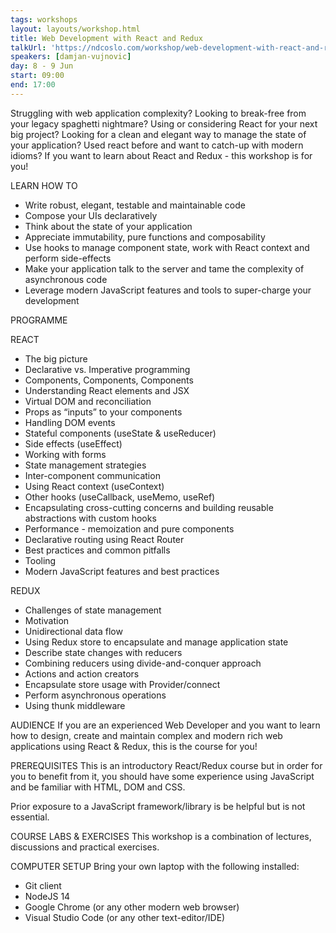 ```yaml
---
tags: workshops
layout: layouts/workshop.html
title: Web Development with React and Redux
talkUrl: 'https://ndcoslo.com/workshop/web-development-with-react-and-redux/'
speakers: [damjan-vujnovic]
day: 8 - 9 Jun
start: 09:00
end: 17:00
---
```

Struggling with web application complexity? Looking to break-free from your legacy spaghetti nightmare? Using or considering React for your next big project? Looking for a clean and elegant way to manage the state of your application? Used react before and want to catch-up with modern idioms? If you want to learn about React and Redux - this workshop is for you!

	

LEARN HOW TO

- Write robust, elegant, testable and maintainable code
- Compose your UIs declaratively
- Think about the state of your application
- Appreciate immutability, pure functions and composability
- Use hooks to manage component state, work with React context and perform side-effects
- Make your application talk to the server and tame the complexity of asynchronous code
- Leverage modern JavaScript features and tools to super-charge your development

PROGRAMME

REACT

- The big picture
- Declarative vs. Imperative programming
- Components, Components, Components
- Understanding React elements and JSX
- Virtual DOM and reconciliation
- Props as “inputs” to your components
- Handling DOM events
- Stateful components (useState & useReducer)
- Side effects (useEffect)
- Working with forms
- State management strategies
- Inter-component communication
- Using React context (useContext)
- Other hooks (useCallback, useMemo, useRef)
- Encapsulating cross-cutting concerns and building reusable abstractions with custom hooks
- Performance - memoization and pure components
- Declarative routing using React Router
- Best practices and common pitfalls
- Tooling
- Modern JavaScript features and best practices

REDUX

- Challenges of state management
- Motivation
- Unidirectional data flow
- Using Redux store to encapsulate and manage application state
- Describe state changes with reducers
- Combining reducers using divide-and-conquer approach
- Actions and action creators
- Encapsulate store usage with Provider/connect
- Perform asynchronous operations
- Using thunk middleware

AUDIENCE
If you are an experienced Web Developer and you want to learn how to design, create and maintain complex and modern rich web applications using React & Redux, this is the course for you!

PREREQUISITES
This is an introductory React/Redux course but in order for you to benefit from it, you should have some experience using JavaScript and be familiar with HTML, DOM and CSS.

Prior exposure to a JavaScript framework/library is be helpful but is not essential.

COURSE LABS & EXERCISES
This workshop is a combination of lectures, discussions and practical exercises.

COMPUTER SETUP
Bring your own laptop with the following installed:

- Git client
- NodeJS 14
- Google Chrome (or any other modern web browser)
- Visual Studio Code (or any other text-editor/IDE)
